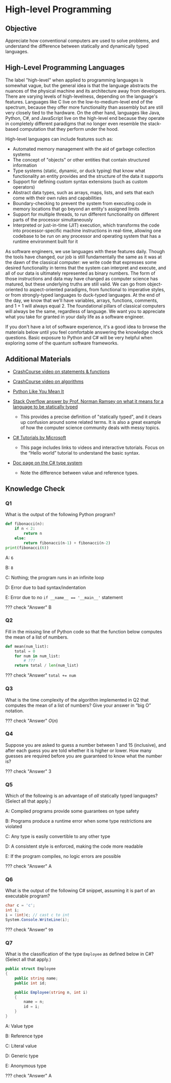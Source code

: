 ﻿# High-level Programming

## Objective

Appreciate how conventional computers are used to solve problems, and understand the difference between statically and dynamically typed languages.

## High-Level Programming Languages

The label "high-level" when applied to programming languages is somewhat vague, but the general idea is that the language abstracts the nuances of the physical machine and its architecture away from developers.
There are varying levels of high-levelness, depending on the language's features.
Languages like C live on the low-to-medium-level end of the spectrum, because they offer more functionality than assembly but are still very closely tied to the hardware.
On the other hand, languages like Java, Python, C#, and JavaScript live on the high-level end because they operate in completely different paradigms that no longer even resemble the stack-based computation that they perform under the hood.

High-level languages can include features such as:

- Automated memory management with the aid of garbage collection systems
- The concept of "objects" or other entities that contain structured information
- Type systems (static, dynamic, or duck typing) that know what functionality an entity provides and the structure of the data it supports
- Support for defining custom syntax extensions (such as custom operators)
- Abstract data types, such as arrays, maps, lists, and sets that each come with their own rules and capabilities
- Boundary-checking to prevent the system from executing code in memory locations that go beyond an entity's assigned limits
- Support for multiple threads, to run different functionality on different parts of the processor simultaneously
- Interpreted or just-in-time (JIT) execution, which transforms the code into processor-specific machine instructions in real-time, allowing one codebase to be run on any processor and operating system that has a runtime environment built for it

As software engineers, we use languages with these features daily.
Though the tools have changed, our job is still fundamentally the same as it was at the dawn of the classical computer: we write code that expresses some desired functionality in terms that the system can interpret and execute, and all of our data is ultimately represented as binary numbers.
The form of those instructions and data may have changed as computer science has matured, but these underlying truths are still valid.
We can go from object-oriented to aspect-oriented paradigms, from functional to imperative styles, or from strongly-typed languages to duck-typed languages.
At the end of the day, we know that we'll have variables, arrays, functions, comments, and 1 + 1 will always equal 2.
The foundational pillars of classical computers will always be the same, regardless of language.
We want you to appreciate what you take for granted in your daily life as a software engineer.

If you don't have a lot of software experience, it's a good idea to browse the materials below until you feel comfortable answering the knowledge check questions. Basic exposure to Python and C# will be very helpful when exploring some of the quantum software frameworks.

## Additional Materials

- [CrashCourse video on statements & functions](https://youtu.be/l26oaHV7D40)

- [CrashCourse video on algorithms](https://youtu.be/rL8X2mlNHPM)

- [Python Like You Mean It](https://www.pythonlikeyoumeanit.com/)

- [Stack Overflow answer by Prof. Norman Ramsey on what it means for a language to be statically typed](https://stackoverflow.com/a/2696369)

    - This provides a precise definition of "statically typed", and it clears up confusion around some related terms. It is also a great example of how the computer science community deals with messy topics.

- [C# Tutorials by Microsoft](https://docs.microsoft.com/en-us/dotnet/csharp/tutorials/)

    - This page includes links to videos and interactive tutorials. Focus on the “Hello world” tutorial to understand the basic syntax.

- [Doc page on the C# type system](https://docs.microsoft.com/en-us/dotnet/csharp/programming-guide/types/)

    - Note the difference between value and reference types.

## Knowledge Check

### Q1

What is the output of the following Python program?

```python linenums="1"
def fibonacci(n):
    if n < 2:
        return n
    else:
        return fibonacci(n-1) + fibonacci(n-2)
print(fibonacci(6))
```

A: `6`

B: `8`

C: Nothing; the program runs in an infinite loop

D: Error due to bad syntax/indentation

E: Error due to no `if __name__ == '__main__'` statement

??? check "Answer"
    B

### Q2

Fill in the missing line of Python code so that the function below computes the mean of a list of numbers.

```python linenums="1"
def mean(num_list):
    total = 0
    for num in num_list:
        # ???
    return total / len(num_list)
```

??? check "Answer"
    `total += num`

### Q3

What is the time complexity of the algorithm implemented in Q2 that computes the mean of a list of numbers? Give your answer in “big O” notation.

??? check "Answer"
    $Ο(n)$

### Q4

Suppose you are asked to guess a number between 1 and 15 (inclusive), and after each guess you are told whether it is higher or lower. How many guesses are required before you are guaranteed to know what the number is?

??? check "Answer"
    3

### Q5

Which of the following is an advantage of *all* statically typed languages? (Select all that apply.)

A: Compiled programs provide some guarantees on type safety

B: Programs produce a runtime error when some type restrictions are violated

C: Any type is easily convertible to any other type

D: A consistent style is enforced, making the code more readable

E: If the program compiles, no logic errors are possible

??? check "Answer"
    A

### Q6

What is the output of the following C# snippet, assuming it is part of an executable program?

```c# linenums="1"
char c = 'c';
int i;
i = (int)c; // cast c to int
System.Console.WriteLine(i);
```

??? check "Answer"
    `99`

### Q7

What is the classification of the type `Employee` as defined below in C#? (Select all that apply.)

```c# linenums="1"
public struct Employee
{
    public string name;
    public int id;

    public Employee(string n, int i)
    {
        name = n;
        id = i;
    }
}
```

A: Value type

B: Reference type

C: Literal value

D: Generic type

E: Anonymous type

??? check "Answer"
    A
